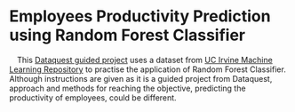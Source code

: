 # Employees Productivity Prediction using Random Forest Classifier
&emsp;This [Dataquest guided project](https://app.dataquest.io/c/140/m/755/guided-project%3A-predicting-employee-productivity-using-tree-models/1/introduction) uses a dataset from [UC Irvine Machine Learning Repository](https://archive.ics.uci.edu/dataset/597/productivity+prediction+of+garment+employees) to practise the application of Random Forest Classifier. Although instructions are given as it is a guided project from Dataquest, approach and methods for reaching the objective, predicting the productivity of employees, could be different.
